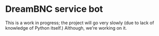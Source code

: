 # DreamBNC service bot

This is a work in progress; the project will go very slowly (due to lack of knowledge of Python itself.)
Although, we're working on it.
